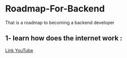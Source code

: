 # Roadmap-For-Backend
That is a roadmap to becoming a backend developer

## 1- learn how does the internet work : 
[Link YouTube](https://www.youtube.com/watch?v=x3c1ih2NJEg)

